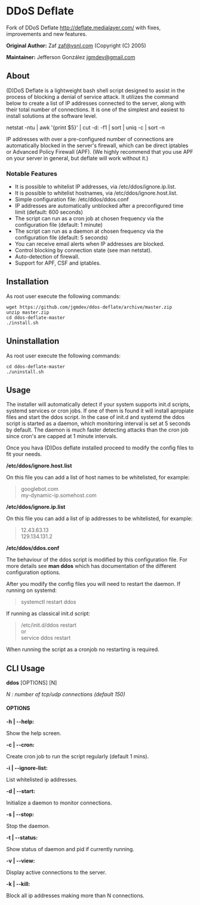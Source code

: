 # DDoS Deflate
Fork of DDoS Deflate http://deflate.medialayer.com/ with 
fixes, improvements and new features.

**Original Author:** Zaf <zaf@vsnl.com> (Copyright (C) 2005)

**Maintainer:** Jefferson González <jgmdev@gmail.com>

## About

(D)DoS Deflate is a lightweight bash shell script designed to assist in 
the process of blocking a denial of service attack. It utilizes the 
command below to create a list of IP addresses connected to the server, 
along with their total number of connections. It is one of the simplest 
and easiest to install solutions at the software level.

netstat -ntu | awk '{print $5}' | cut -d: -f1 | sort | uniq -c | sort -n

IP addresses with over a pre-configured number of connections are 
automatically blocked in the server's firewall, which can be direct 
iptables or Advanced Policy Firewall (APF). (We highly recommend that 
you use APF on your server in general, but deflate will work without it.)

### Notable Features

* It is possible to whitelist IP addresses, via /etc/ddos/ignore.ip.list.
* It is possible to whitelist hostnames, via /etc/ddos/ignore.host.list.
* Simple configuration file: /etc/ddos/ddos.conf
* IP addresses are automatically unblocked after a preconfigured time limit (default: 600 seconds)
* The script can run as a cron job at chosen frequency via the configuration file (default: 1 minute)
* The script can run as a daemon at chosen frequency via the configuration file (default: 5 seconds)
* You can receive email alerts when IP addresses are blocked.
* Control blocking by connection state (see man netstat).
* Auto-detection of firewall.
* Support for APF, CSF and iptables.

## Installation

As root user execute the following commands:

```shell
wget https://github.com/jgmdev/ddos-deflate/archive/master.zip
unzip master.zip
cd ddos-deflate-master
./install.sh
```

## Uninstallation

As root user execute the following commands:

```shell
cd ddos-deflate-master
./uninstall.sh
```

## Usage

The installer will automatically detect if your system supports
init.d scripts, systemd services or cron jobs. If one of them is found
it will install apropiate files and start the ddos script. In the
case of init.d and systemd the ddos script is started as a daemon,
which monitoring interval is set at 5 seconds by default. The daemon
is much faster detecting attacks than the cron job since cron's are
capped at 1 minute intervals.

Once you hava (D)Dos deflate installed proceed to modify the config
files to fit your needs.

**/etc/ddos/ignore.host.list**

On this file you can add a list of host names to be whitelisted, for
example:

> googlebot.com <br />
> my-dynamic-ip.somehost.com

**/etc/ddos/ignore.ip.list**

On this file you can add a list of ip addresses to be whitelisted, for
example:

> 12.43.63.13 <br />
> 129.134.131.2

**/etc/ddos/ddos.conf**

The behaviour of the ddos script is modified by this configuration file.
For more details see **man ddos** which has documentation of the
different configuration options.

After you modify the config files you will need to restart the daemon.
If running on systemd:

> systemctl restart ddos

If running as classical init.d script:

> /etc/init.d/ddos restart <br />
> or <br />
> service ddos restart

When running the script as a cronjob no restarting is required.

## CLI Usage

**ddos** [OPTIONS] [N]

*N : number of tcp/udp	connections (default 150)*

#### OPTIONS

**-h | --help:**

   Show the help screen.
    
**-c | --cron:**

   Create cron job to run the script regularly (default 1 mins).
    
**-i | --ignore-list:**

   List whitelisted ip addresses.
    
**-d | --start:**

   Initialize a daemon to monitor connections.
    
**-s | --stop:**

   Stop the daemon.
    
**-t | --status:**

   Show status of daemon and pid if currently running.
   
**-v | --view:**

   Display active connections to the server.
    
**-k | --kill:**

   Block all ip addresses making more than N connections.
